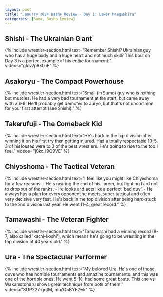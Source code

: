 ```yaml
---
layout: post
title: "January 2024 Basho Review - Day 1: Lower Maegashira"
categories: [Sumo, Basho Review]
---
```


## Shishi - The Ukrainian Giant
{% include wrestler-section.html text="Remember Shishi? Ukrainian guy who has a huge body and a huge heart and not much skill? This bout on Day 3 is a perfect example of his entire tournament:" videos="gIcv7p8BLuE" %}

## Asakoryu - The Compact Powerhouse
{% include wrestler-section.html text="Small (in Sumo) guy who is nothing but muscles. He had a very bad tournament at the start, but came away with a 6-9. He'll probably get demoted to Juryo, but that's not uncommon for your first attempt (see Shishi)." %}

## Takerufuji - The Comeback Kid
{% include wrestler-section.html text="He's back in the top division after winning it on his first try then getting injured. Had a totally respectable 10-5. 3 of his losses were to 3 of the best wrestlers. He's going to rise to the top I feel." videos="j0kx_I9Q9VE" %}

## Chiyoshoma - The Tactical Veteran
{% include wrestler-section.html text="I feel like you might like Chiyoshoma for a few reasons. - He's nearing the end of his career, but fighting hard not to drop out of the ranks. - He looks and acts like a perfect 'bad guy'. - He always has a plan for every opponent he meets, super tactical and often very decisive very fast. He's back in the top division after being hard-stuck to the 2nd division last year. He went 11-4, great record." %}

## Tamawashi - The Veteran Fighter
{% include wrestler-section.html text="Tamawashi had a winning record (8-7, also called 'kachi-koshi'), which means he's going to be wrestling in the top division at 40 years old." %}

## Ura - The Spectacular Performer
{% include wrestler-section.html text="My beloved Ura. He's one of those guys who has horrible tournaments and amazing tournaments, and this was one of the horrible ones. He went 5-10, had some great bouts. This one vs Wakamotoharu shows great technique from both of them." videos="SUP227-qqtM, mnZQ5BYF2wk" %}
